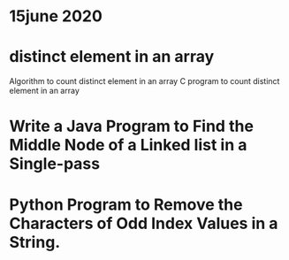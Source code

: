 # 15june 2020
# distinct element in an array
  Algorithm to count distinct element in an array
  C program  to count distinct element in an array
# Write a Java Program to Find the Middle Node of a Linked list in a Single-pass
# Python Program to Remove the Characters of Odd Index Values in a String.
